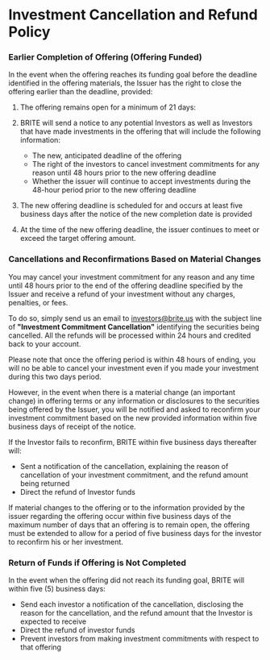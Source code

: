 # Investment Cancellation and Refund Policy

### Earlier Completion of Offering (Offering Funded)

In the event when the offering reaches its funding goal before the deadline identified in the offering materials, the Issuer has the right to close the offering earlier than the deadline, provided:

1. The offering remains open for a minimum of 21 days:

2. BRITE will send a notice to any potential Investors as well as Investors that have made investments in the offering that will include the following information:

   - The new, anticipated deadline of the offering
   - The right of the investors to cancel investment commitments for any reason until 48 hours prior to the new offering deadline
   - Whether the issuer will continue to accept investments during the 48-hour period prior to the new offering deadline

3. The new offering deadline is scheduled for and occurs at least five business days after the notice of the new completion date is provided

4. At the time of the new offering deadline, the issuer continues to meet or exceed the target offering amount.

### Cancellations and Reconfirmations Based on Material Changes

You may cancel your investment commitment for any reason and any time until 48 hours prior to the end of the offering deadline specified by the Issuer and receive a refund of your investment without any charges, penalties, or fees.

To do so, simply send us an email to [investors@brite.us](mailto:investors@brite.us) with the subject line of **"Investment Commitment Cancellation"** identifying the securities being cancelled. All the refunds will be processed within 24 hours and credited back to your account.

Please note that once the offering period is within 48 hours of ending, you will no be able to cancel your investment even if you made your investment during this two days period.

However, in the event when there is a material change (an important change) in offering terms or any information or disclosures to the securities being offered by the Issuer, you will be notified and asked to reconfirm your investment commitment based on the new provided information within five business days of receipt of the notice.

If the Investor fails to reconfirm, BRITE within five business days thereafter will:

- Sent a notification of the cancellation, explaining the reason of cancellation of your investment commitment, and the refund amount being returned
- Direct the refund of Investor funds

If material changes to the offering or to the information provided by the issuer regarding the offering occur within five business days of the maximum number of days that an offering is to remain open, the offering must be extended to allow for a period of five business days for the investor to reconfirm his or her investment.

### Return of Funds if Offering is Not Completed

In the event when the offering did not reach its funding goal, BRITE will within five (5) business days:

- Send each investor a notification of the cancellation, disclosing the reason for the cancellation, and the refund amount that the Investor is expected to receive
- Direct the refund of investor funds
- Prevent investors from making investment commitments with respect to that offering